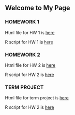 ## Welcome to My Page

### HOMEWORK 1

Html file for HW 1 is [here](file/ie360HW1.html)

R script for HW 1 is [here](file/ie360HW1_güncel.R)

### HOMEWORK 2

Html file for HW 2 is [here](file/ie360-HW2-new.html)

R script for HW 2 is [here](file/ie360HW2.R)

### TERM PROJECT

Html file for term project is [here](file/Group13Project.html)

R script for HW 2 is [here](file/Group13Project.r)
